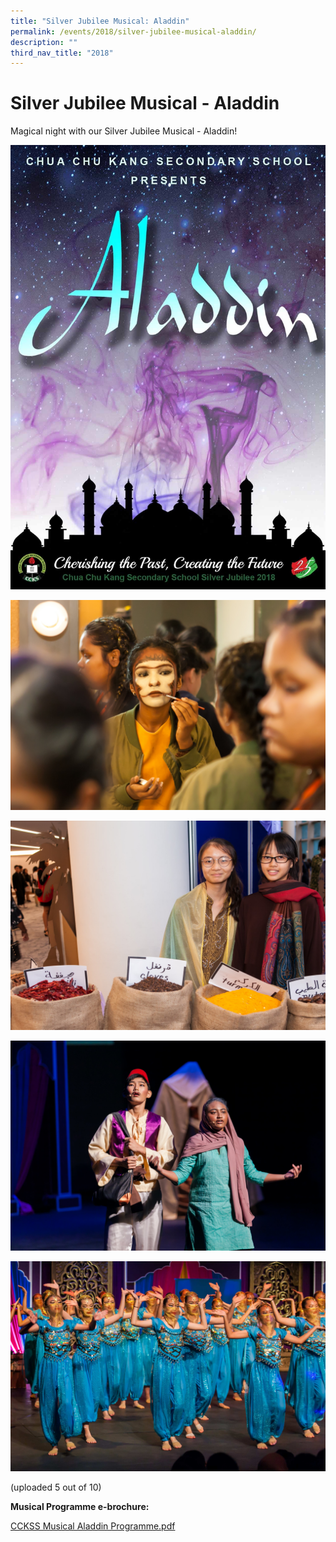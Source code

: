 ```yaml
---
title: "Silver Jubilee Musical: Aladdin"
permalink: /events/2018/silver-jubilee-musical-aladdin/
description: ""
third_nav_title: "2018"
---
```

# **Silver Jubilee Musical - Aladdin**

Magical night with our Silver Jubilee Musical - Aladdin!

![](/images/(COVER)%20Musical%20Programme%20Brochure.jpg)

![](/images/Musical_001.jpg)

![](/images/Musical_002.jpg)

![](/images/Musical_003.jpg)

![](/images/Musical_004.jpg)

(uploaded 5 out of 10)

**Musical Programme e-brochure:**

[CCKSS Musical Aladdin Programme.pdf](/files/CCKSS%20Musical%20Aladdin%20Programme.pdf)